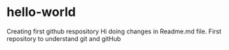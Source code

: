 # hello-world
Creating first github respository
Hi doing changes in Readme.md file.
First repository to understand git and gitHub
